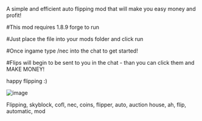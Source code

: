 
A simple and efficient auto flipping mod that will make you easy money and profit!

#This mod requires 1.8.9 forge to run

#Just place the file into your mods folder and click run

#Once ingame type /nec into the chat to get started!

#Flips will begin to be sent to you in the chat - than you can click them and MAKE MONEY!

happy flipping :)

![image](https://github.com/user-attachments/assets/054c898c-fdcf-4ad2-a834-5e539e341b28)


Flipping, skyblock, cofl, nec, coins, flipper, auto, auction house, ah, flip, automatic, mod


